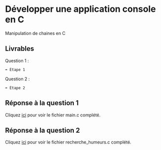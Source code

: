 # Développer une application console en C

Manipulation de chaines en C

## Livrables

Question 1 :

```
➡️ Étape 1
```

Question 2 :

```
➡️ Étape 2
```

## Réponse à la question 1

Cliquez [ici](https://github.com/AnthoninB70/anthonin.boisot/blob/main/Developper_une_application_console_C/Manipulation_chaines_C/main.c) pour voir le fichier main.c complété.

## Réponse à la question 2

Cliquez [ici](https://github.com/AnthoninB70/anthonin.boisot/blob/main/Developper_une_application_console_C/Manipulation_chaines_C/recherche_humeurs.c) pour voir le fichier recherche_humeurs.c complété.

